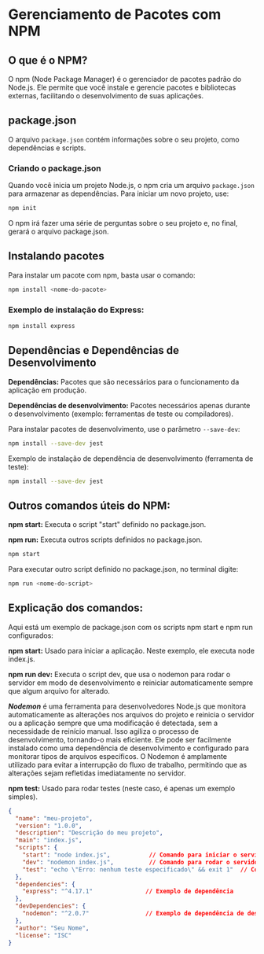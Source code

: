 # Gerenciamento de Pacotes com NPM

## O que é o NPM?

O npm (Node Package Manager) é o gerenciador de pacotes padrão do Node.js. Ele permite que você instale e gerencie pacotes e bibliotecas externas, facilitando o desenvolvimento de suas aplicações.

## package.json

O arquivo `package.json` contém informações sobre o seu projeto, como dependências e scripts.

### Criando o package.json

Quando você inicia um projeto Node.js, o npm cria um arquivo `package.json` para armazenar as dependências. Para iniciar um novo projeto, use:

```bash
npm init
```
O npm irá fazer uma série de perguntas sobre o seu projeto e, no final, gerará o arquivo package.json.

## Instalando pacotes
Para instalar um pacote com npm, basta usar o comando:

```bash
npm install <nome-do-pacote>
```

### Exemplo de instalação do Express:
```bash
npm install express
```

## Dependências e Dependências de Desenvolvimento
**Dependências:** Pacotes que são necessários para o funcionamento da aplicação em produção.

**Dependências de desenvolvimento:** Pacotes necessários apenas durante o desenvolvimento (exemplo: ferramentas de teste ou compiladores).

Para instalar pacotes de desenvolvimento, use o parâmetro `--save-dev`:

```bash
npm install --save-dev jest
```
Exemplo de instalação de dependência de desenvolvimento (ferramenta de teste):

```bash
npm install --save-dev jest
```

## Outros comandos úteis do NPM:
**npm start:** Executa o script "start" definido no package.json.

**npm run:** Executa outros scripts definidos no package.json.

```bash
npm start
```

Para executar outro script definido no package.json, no terminal digite:

```bash
npm run <nome-do-script>
```




## Explicação dos comandos:
Aqui está um exemplo de package.json com os scripts npm start e npm run configurados:

**npm start:** Usado para iniciar a aplicação. Neste exemplo, ele executa node index.js.

**npm run dev:** Executa o script dev, que usa o nodemon para rodar o servidor em modo de desenvolvimento e reiniciar automaticamente sempre que algum arquivo for alterado.

***Nodemon*** é uma ferramenta para desenvolvedores Node.js que monitora automaticamente as alterações nos arquivos do projeto e reinicia o servidor ou a aplicação sempre que uma modificação é detectada, sem a necessidade de reinício manual. Isso agiliza o processo de desenvolvimento, tornando-o mais eficiente. Ele pode ser facilmente instalado como uma dependência de desenvolvimento e configurado para monitorar tipos de arquivos específicos. O Nodemon é amplamente utilizado para evitar a interrupção do fluxo de trabalho, permitindo que as alterações sejam refletidas imediatamente no servidor.

**npm test:** Usado para rodar testes (neste caso, é apenas um exemplo simples).

```json
{
  "name": "meu-projeto",
  "version": "1.0.0",
  "description": "Descrição do meu projeto",
  "main": "index.js",
  "scripts": {
    "start": "node index.js",           // Comando para iniciar o servidor
    "dev": "nodemon index.js",          // Comando para rodar o servidor em modo de desenvolvimento (com reinicialização automática)
    "test": "echo \"Erro: nenhum teste especificado\" && exit 1"  // Comando de teste, exemplo simples
  },
  "dependencies": {
    "express": "^4.17.1"               // Exemplo de dependência
  },
  "devDependencies": {
    "nodemon": "^2.0.7"                // Exemplo de dependência de desenvolvimento
  },
  "author": "Seu Nome",
  "license": "ISC"
}
```